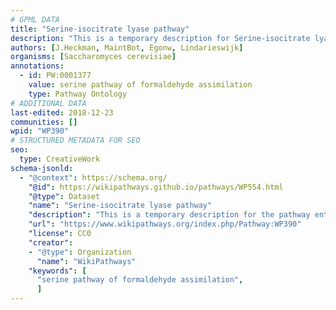 ```yaml
---
# GPML DATA
title: "Serine-isocitrate lyase pathway"
description: "This is a temporary description for Serine-isocitrate lyase pathway"
authors: [J.Heckman, MaintBot, Egonw, Lindarieswijk]
organisms: [Saccharomyces cerevisiae]
annotations:
  - id: PW:0001377
    value: serine pathway of formaldehyde assimilation
    type: Pathway Ontology
# ADDITIONAL DATA
last-edited: 2018-12-23
communities: []
wpid: "WP390"
# STRUCTURED METADATA FOR SEO
seo:
  type: CreativeWork
schema-jsonld:
  - "@context": https://schema.org/
    "@id": https://wikipathways.github.io/pathways/WP554.html
    "@type": Dataset
    "name": "Serine-isocitrate lyase pathway"
    "description": "This is a temporary description for the pathway entitled: Serine-isocitrate lyase pathway"
    "url": "https://www.wikipathways.org/index.php/Pathway:WP390"
    "license": CC0
    "creator":
    - "@type": Organization
      "name": "WikiPathways"
    "keywords": [
      "serine pathway of formaldehyde assimilation",
      ]
---
```

